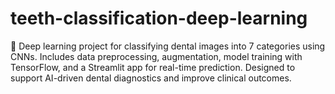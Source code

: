 # teeth-classification-deep-learning
🦷 Deep learning project for classifying dental images into 7 categories using CNNs. Includes data preprocessing, augmentation, model training with TensorFlow, and a Streamlit app for real-time prediction. Designed to support AI-driven dental diagnostics and improve clinical outcomes.
